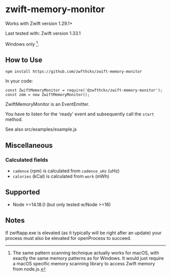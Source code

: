 # zwift-memory-monitor

Works with Zwift version 1.29.1+

Last tested with: Zwift version 1.33.1

Windows only [^1].


## How to Use

````
npm install https://github.com/zwfthcks/zwift-memory-monitor
`````

In your code:

`````
const ZwiftMemoryMonitor = require('@zwfthcks/zwift-memory-monitor');
const zmm = new ZwiftMemoryMonitor();
`````

ZwiftMemoryMonitor is an EventEmitter.

You have to listen for the 'ready' event and subsequently call the ```start``` method.

See also src/examples/example.js



## Miscellaneous

### Calculated fields

- ```cadence``` (rpm) is calculated from ````cadence_uHz```` (uHz)
- ````calories```` (kCal) is calculated from ````work```` (mWh)



## Supported

- Node >=14.18.0 (but only tested w/Node >=16)


## Notes

If zwiftapp.exe is elevated (as it typically will be right after an update) your process must also be elevated for openProcess to succeed.



[^1]: The same pattern scanning technique actually works for macOS, with exactly the same memory patterns as for Windows. It would just require a macOS specific memory scanning library to access Zwift memory from node.js.
